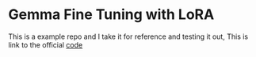 # Gemma Fine Tuning with LoRA

This is a example repo and I take it for reference and testing it out, This is link to the official [code](https://www.kaggle.com/code/nilaychauhan/fine-tune-gemma-models-in-keras-using-lora/notebook)
